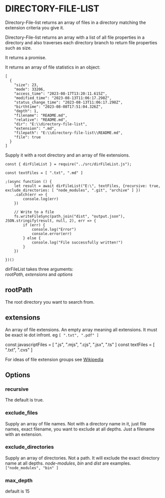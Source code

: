# DIRECTORY-FILE-LIST

Directory-File-list returns an array of files in a directory matching the extension criteria you give it.

Directory-File-list returns an array with a list of all file properties in a directory and also traverses each directory branch to return file properties such as size.

It returns a promise.


It returns an array of file statistics in an object:
```
[
  {
    "size": 23,
    "mode": 33206,
    "access_time": "2023-08-17T13:20:11.615Z",
    "modified_time": "2023-08-13T11:06:17.298Z",
    "status_change_time": "2023-08-13T11:06:17.298Z",
    "birthtime": "2023-08-08T17:51:04.326Z",
    "depth": 1,
    "filename": "README.md",
    "relative": "README.md",
    "dir": "E:\\directory-file-list",
    "extension": ".md",
    "filepath": "E:\\directory-file-list\\README.md",
    "file": true
  }
]
```



Supply it with a root directory and an array of file extensions.

```
const { dirFileList } = require("../src/dirFileList.js");

const textFiles = [ ".txt", ".md" ]

;(async function () {
    let result = await dirFileList("E:\", textFiles, {recursive: true, exclude_directories: [ "node_modules", ".git", "archive" ] })
    .catch(err => {
        console.log(err)
    })

    // Write to a file
    fs.writeFileSync(path.join("dist", "output.json"), JSON.stringify(result, null, 2), err => {
        if (err) {
            console.log("Error")
            console.error(err)
        } else {
            console.log("File successfully written!")
        }
    })

})()
```



dirFileList takes three arguments:
<br>
_rootPath, extensions_ and _options_


## rootPath
The root directory you want to search from.

## extensions
An array of file extensions. An empty array meaning all extensions. It must be exact ie dot infront.
eg 
``
[ ".txt", ".pdf" ]
``

const javascriptFiles = [ ".js", ".mjs", ".cjs", ".jsx", ".ts" ]
const textFiles = [ ".txt", ".cvs" ]

For ideas of file extension groups see [Wikipedia](https://en.wikipedia.org/wiki/List_of_file_formats)



## Options

### recursive
The default is true.


### exclude_files
Supply an array of file names. Not with a directory name in it, just file names, exact filename, you want to exclude at all depths. Just a filename with an extension.


### exclude_directories
Supply an array of directories. Not a path. It will exclude the exact directory name at all depths.
_node-modules_, _bin_ and _dist_ are examples.
``
["node_modules", "bin" ]
``


### max_depth
default is 15







